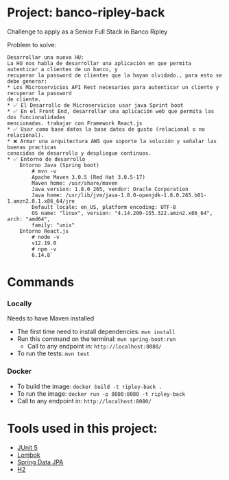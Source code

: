 # Project: banco-ripley-back

Challenge to apply as a Senior Full Stack in Banco Ripley

Problem to solve:

```
Desarrollar una nueva HU:
La HU nos habla de desarrollar una aplicación en que permita autenticar a clientes de un banco, y
recuperar la password de clientes que la hayan olvidado., para esto se debe generar:
* Los Microservicios API Rest necesarios para autenticar un cliente y recuperar la password
de cliente.
* ✅ El Desarrollo de Microservicios usar java Sprint boot
* ✅ En el Front End, desarrollar una aplicación web que permita las dos funcionalidades
mencionadas. trabajar con Framework React.js
* ✅ Usar como base datos la base datos de gusto (relacional o no relacional).
* ❌ Armar una arquitectura AWS que soporte la solución y señalar las buenas practicas
conocidas de desarrollo y despliegue continuos.
* ✅ Entorno de desarrollo
    Entorno Java (Spring boot)
        # mvn -v
        Apache Maven 3.0.5 (Red Hat 3.0.5-17)
        Maven home: /usr/share/maven
        Java version: 1.8.0_265, vendor: Oracle Corporation
        Java home: /usr/lib/jvm/java-1.8.0-openjdk-1.8.0.265.b01-1.amzn2.0.1.x86_64/jre
        Default locale: en_US, platform encoding: UTF-8
        OS name: "linux", version: "4.14.200-155.322.amzn2.x86_64", arch: "amd64",
        family: "unix"
    Entorno React.js
        # node -v
        v12.19.0
        # npm -v
        6.14.8`
```

# Commands

### Locally

Needs to have Maven installed

* The first time need to install dependencies: `mvn install`
* Run this command on the terminal: `mvn spring-boot:run`
    * Call to any endpoint in: `http://localhost:8080/`
* To run the tests: `mvn test`

### Docker

* To build the image: `docker build -t ripley-back .`
* To run the image: `docker run -p 8080:8080 -t ripley-back`
* Call to any endpoint in: `http://localhost:8080/`

# Tools used in this project:

* [JUnit 5](https://junit.org/junit5/)
* [Lombok](https://projectlombok.org/)
* [Spring Data JPA](https://spring.io/projects/spring-data-jpa)
* [H2](https://www.h2database.com/)
